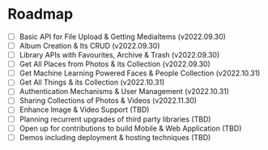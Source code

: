 # Roadmap

- [ ] Basic API for File Upload & Getting MediaItems (v2022.09.30)
- [ ] Album Creation & Its CRUD (v2022.09.30)
- [ ] Library APIs with Favourites, Archive & Trash (v2022.09.30)
- [ ] Get All Places from Photos & its Collection (v2022.09.30)
- [ ] Get Machine Learning Powered Faces & People Collection (v2022.10.31)
- [ ] Get All Things & its Collection (v2022.10.31)
- [ ] Authentication Mechanisms & User Management (v2022.10.31)
- [ ] Sharing Collections of Photos & Videos (v2022.11.30)
- [ ] Enhance Image & Video Support (TBD)
- [ ] Planning recurrent upgrades of third party libraries (TBD)
- [ ] Open up for contributions to build Mobile & Web Application (TBD)
- [ ] Demos including deployment & hosting techniques (TBD)
